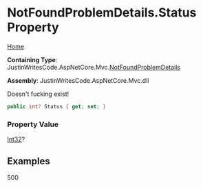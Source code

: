 # NotFoundProblemDetails\.Status Property

[Home](../../../README.md)

**Containing Type**: JustinWritesCode\.AspNetCore\.Mvc\.[NotFoundProblemDetails](../README.md)

**Assembly**: JustinWritesCode\.AspNetCore\.Mvc\.dll

  
Doesn't fucking exist\!

```csharp
public int? Status { get; set; }
```

### Property Value

[Int32](https://docs.microsoft.com/en-us/dotnet/api/system.int32)?

## Examples

500